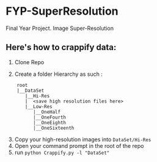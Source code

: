 # FYP-SuperResolution
Final Year Project. Image Super-Resolution<br>
## Here's how to  crappify data:

  1) Clone Repo

  2) Create a folder Hierarchy as such :
  ```
      root
      |__DataSet
         |__Hi-Res
         |  <save high resolution files here>
         |__Low-Res
            |__OneHalf
            |__OneFourth
            |__OneEighth
            |__OneSixteenth
  ```
  3) Copy your high-resolution images into `DataSet/Hi-Res`
  4) Open your command prompt in the root of the repo
  5) run `python Crappify.py -l "DataSet"`
